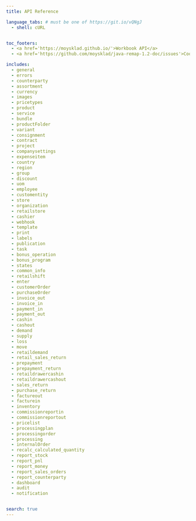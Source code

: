 ```yaml
---
title: API Reference

language_tabs: # must be one of https://git.io/vQNgJ
  - shell: cURL


toc_footers:
  - <a href='https://moysklad.github.io/'>Workbook API</a>
  - <a href='https://github.com/moysklad/java-remap-1.2-doc/issues'>Сообщите об ошибке</a>

includes:
  - general
  - errors
  - counterparty
  - assortment
  - currency
  - images
  - pricetypes
  - product
  - service
  - bundle
  - productFolder
  - variant
  - consignment
  - contract
  - project
  - companysettings
  - expenseitem
  - country
  - region
  - group
  - discount
  - uom
  - employee
  - customentity
  - store
  - organization
  - retailstore
  - cashier
  - webhook
  - template
  - print
  - labels
  - publication
  - task
  - bonus_operation
  - bonus_program
  - states
  - common_info
  - retailshift
  - enter
  - customerOrder
  - purchaseOrder
  - invoice_out
  - invoice_in
  - payment_in
  - payment_out
  - cashin
  - cashout
  - demand
  - supply
  - loss
  - move
  - retaildemand
  - retail_sales_return
  - prepayment
  - prepayment_return
  - retaildrawercashin
  - retaildrawercashout
  - sales_return
  - purchase_return
  - factureout
  - facturein
  - inventory
  - commissionreportin
  - commissionreportout
  - pricelist
  - processingplan
  - processingorder
  - processing
  - internalOrder
  - recalc_calculated_quantity
  - report_stock
  - report_pnl
  - report_money
  - report_sales_orders
  - report_counterparty
  - dashboard
  - audit
  - notification


search: true
---
```

